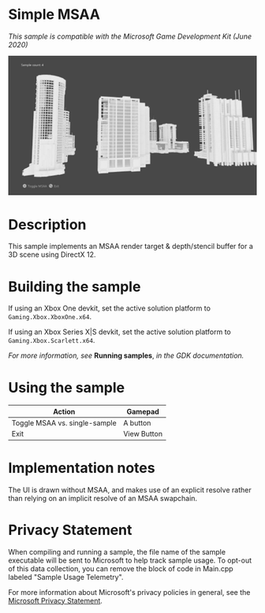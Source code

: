 # Simple MSAA

*This sample is compatible with the Microsoft Game Development Kit (June
2020)*

![](./media/image1.png)

# Description

This sample implements an MSAA render target & depth/stencil buffer for
a 3D scene using DirectX 12.

# Building the sample

If using an Xbox One devkit, set the active solution platform to `Gaming.Xbox.XboxOne.x64`.

If using an Xbox Series X|S devkit, set the active solution platform to `Gaming.Xbox.Scarlett.x64`.

*For more information, see* __Running samples__, *in the GDK documentation.*

# Using the sample

| Action                      |  Gamepad                                |
|-----------------------------|----------------------------------------|
| Toggle MSAA vs. single-sample |  A button |
| Exit                        |  View Button                            |

# Implementation notes

The UI is drawn without MSAA, and makes use of an explicit resolve
rather than relying on an implicit resolve of an MSAA swapchain.

# Privacy Statement

When compiling and running a sample, the file name of the sample
executable will be sent to Microsoft to help track sample usage. To
opt-out of this data collection, you can remove the block of code in
Main.cpp labeled "Sample Usage Telemetry".

For more information about Microsoft's privacy policies in general, see
the [Microsoft Privacy
Statement](https://privacy.microsoft.com/en-us/privacystatement/).

